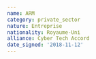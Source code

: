 ```yaml
---
name: ARM
category: private_sector
nature: Entreprise
nationality: Royaume-Uni
alliance: Cyber Tech Accord
date_signed: '2018-11-12'
---
```

    